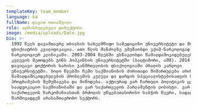 ```yaml
---
templateKey: team_member
language: ka
fullName: დავით ოთიაშვილი
role: აღმასრულებელი დირექტორი
image: /media/uploads/Dato.jpg
bio: >-
  1992 წელს დავამთავრე თბილსის სახელმწიფო სამედიცინო უნივერსიტეტი და მივიღე
  ფსიქიატრის კვალიფიკაცია. ათი წლის მანძილზე ვმუშაობდი ექიმ-ნარკოლოგად
  ნარკოლოგიურ კლინიკაში. 2003-2004 წლებში ვსწავლობდი წამალდამოკიდებულების
  კვლევის მეთოდებს ჯონს ჰოპკინსის უნივერსიტეტში (ბალტიმორი, აშშ). 2014 წელს
  დავიცავი დოქტორის ხარისი ჯანმრთელობის ფსიქოლოგიაში პრაღის კარლოვი
  უნივერსიტეტში. ბოლო წლებში ჩემი საქმიანობის ძირითადი მიმართულება არის
  წამალდამოკიდებულების პრობლემის კვლევა და დარგის სპეციალისტებისათვის სასწავლო
  პროგრამების შემუშავება და მიწოდება. აქტიურად ვარ ჩართული პოლიტიკის ცვლილების
  საადვოკაციო საქმიანობაში და ვარ საქართველოს პარლამენტის ლობისტი. ვარ
  საქართველოს ნარკომანიასთან ბრძოლის უწყებათასორისი საბჭოს წევრი, სადაც 
  წარმოვადგენ არასამთავრობო სექტორს.
---
```


